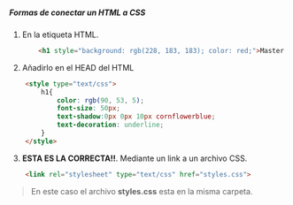 ##### Formas de conectar un HTML a CSS

1. En la etiqueta HTML.
    ```html
        <h1 style="background: rgb(228, 183, 183); color: red;">Master en CSS</h1>  
    ```  

2. Añadirlo en el HEAD del HTML
```html 
    <style type="text/css">
        h1{
            color: rgb(90, 53, 5);
            font-size: 50px;
            text-shadow:0px 0px 10px cornflowerblue;
            text-decoration: underline;
        }
    </style>
```   

3. **ESTA ES LA CORRECTA!!**. Mediante un link a un archivo CSS.   
    
```html
    <link rel="stylesheet" type="text/css" href="styles.css">
```  
> En este caso el archivo **styles.css** esta en la misma carpeta.